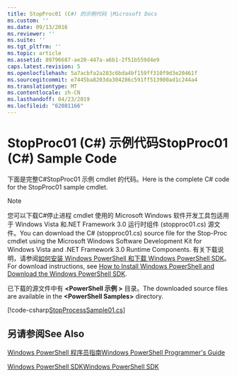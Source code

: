 ```yaml
---
title: StopProc01 (C#) 的示例代码 |Microsoft Docs
ms.custom: ''
ms.date: 09/13/2016
ms.reviewer: ''
ms.suite: ''
ms.tgt_pltfrm: ''
ms.topic: article
ms.assetid: 89796687-ae20-447a-a6b1-2f51b559d4e9
caps.latest.revision: 5
ms.openlocfilehash: 5a7acbfa2a283c6bda4bf159ff310f9d3e20461f
ms.sourcegitcommit: e7445ba8203da304286c591ff513900ad1c244a4
ms.translationtype: MT
ms.contentlocale: zh-CN
ms.lasthandoff: 04/23/2019
ms.locfileid: "62081166"
---
```

# <a name="stopproc01-c-sample-code"></a><span data-ttu-id="bc6bd-102">StopProc01 (C#) 示例代码</span><span class="sxs-lookup"><span data-stu-id="bc6bd-102">StopProc01 (C#) Sample Code</span></span>

<span data-ttu-id="bc6bd-103">下面是完整C#StopProc01 示例 cmdlet 的代码。</span><span class="sxs-lookup"><span data-stu-id="bc6bd-103">Here is the complete C# code for the StopProc01 sample cmdlet.</span></span>

> [!NOTE]
> <span data-ttu-id="bc6bd-104">您可以下载C#停止进程 cmdlet 使用的 Microsoft Windows 软件开发工具包适用于 Windows Vista 和.NET Framework 3.0 运行时组件 (stopproc01.cs) 源文件。</span><span class="sxs-lookup"><span data-stu-id="bc6bd-104">You can download the C# (stopproc01.cs) source file for the Stop-Proc cmdlet using the Microsoft Windows Software Development Kit for Windows Vista and .NET Framework 3.0 Runtime Components.</span></span> <span data-ttu-id="bc6bd-105">有关下载说明，请参阅[如何安装 Windows PowerShell 和下载 Windows PowerShell SDK](/powershell/developer/installing-the-windows-powershell-sdk)。</span><span class="sxs-lookup"><span data-stu-id="bc6bd-105">For download instructions, see [How to Install Windows PowerShell and Download the Windows PowerShell SDK](/powershell/developer/installing-the-windows-powershell-sdk).</span></span>
>
> <span data-ttu-id="bc6bd-106">已下载的源文件中有 **\<PowerShell 示例 >** 目录。</span><span class="sxs-lookup"><span data-stu-id="bc6bd-106">The downloaded source files are available in the **\<PowerShell Samples>** directory.</span></span>

[!code-csharp[StopProcessSample01.cs](../../powershell-sdk-samples/SDK-2.0/csharp/StopProcessSample01/StopProcessSample01.cs#L11-L212 "StopProcessSample01.cs")]

## <a name="see-also"></a><span data-ttu-id="bc6bd-107">另请参阅</span><span class="sxs-lookup"><span data-stu-id="bc6bd-107">See Also</span></span>

[<span data-ttu-id="bc6bd-108">Windows PowerShell 程序员指南</span><span class="sxs-lookup"><span data-stu-id="bc6bd-108">Windows PowerShell Programmer's Guide</span></span>](./windows-powershell-programmer-s-guide.md)

[<span data-ttu-id="bc6bd-109">Windows PowerShell SDK</span><span class="sxs-lookup"><span data-stu-id="bc6bd-109">Windows PowerShell SDK</span></span>](../windows-powershell-reference.md)